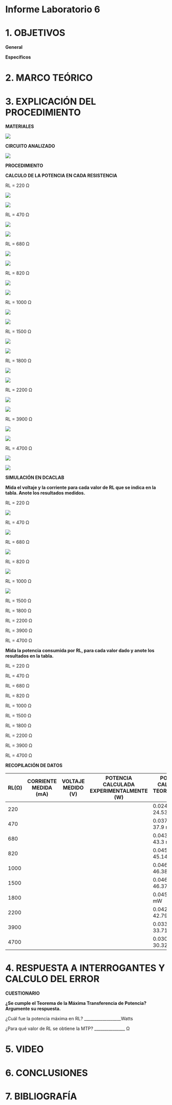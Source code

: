 # Informe Laboratorio 6

# 1. OBJETIVOS

**General**



**Específicos**



# 2. MARCO TEÓRICO



# 3. EXPLICACIÓN DEL PROCEDIMIENTO

**MATERIALES**

![](https://github.com/bavargas5/Laboratorio6/blob/main/IMGBV/1.png)

**CIRCUITO ANALIZADO**

![](https://github.com/bavargas5/Laboratorio6/blob/main/IMGBV/2.png)

**PROCEDIMIENTO**

**CALCULO DE LA POTENCIA EN CADA RESISTENCIA**

RL = 220 Ω

![](https://github.com/bavargas5/Laboratorio6/blob/main/IMGBV/3.png)

![](https://github.com/bavargas5/Laboratorio6/blob/main/IMGBV/4.png)

RL = 470 Ω

![](https://github.com/bavargas5/Laboratorio6/blob/main/IMGBV/5.png)

![](https://github.com/bavargas5/Laboratorio6/blob/main/IMGBV/6.png)

RL = 680 Ω

![](https://github.com/bavargas5/Laboratorio6/blob/main/IMGBV/7.png)

![](https://github.com/bavargas5/Laboratorio6/blob/main/IMGBV/8.png)

RL = 820 Ω

![](https://github.com/bavargas5/Laboratorio6/blob/main/IMGBV/9.png)

![](https://github.com/bavargas5/Laboratorio6/blob/main/IMGBV/10.png)

RL = 1000 Ω

![](https://github.com/bavargas5/Laboratorio6/blob/main/IMGBV/11.png)

![](https://github.com/bavargas5/Laboratorio6/blob/main/IMGBV/12.png)

RL = 1500 Ω

![](https://github.com/bavargas5/Laboratorio6/blob/main/IMGBV/13.png)

![](https://github.com/bavargas5/Laboratorio6/blob/main/IMGBV/14.png)

RL = 1800 Ω

![](https://github.com/bavargas5/Laboratorio6/blob/main/IMGBV/15.png)

![](https://github.com/bavargas5/Laboratorio6/blob/main/IMGBV/16.png)

RL = 2200 Ω

![](https://github.com/bavargas5/Laboratorio6/blob/main/IMGBV/17.png)

![](https://github.com/bavargas5/Laboratorio6/blob/main/IMGBV/18.png)

RL = 3900 Ω

![](https://github.com/bavargas5/Laboratorio6/blob/main/IMGBV/19.png)

![](https://github.com/bavargas5/Laboratorio6/blob/main/IMGBV/20.png)

RL = 4700 Ω

![](https://github.com/bavargas5/Laboratorio6/blob/main/IMGBV/21.png)

![](https://github.com/bavargas5/Laboratorio6/blob/main/IMGBV/22.png)

**SIMULACIÓN EN DCACLAB**

**Mida el voltaje y la corriente para cada valor de RL que se indica en la tabla. Anote los resultados medidos.**

RL = 220 Ω

![](https://github.com/bavargas5/Laboratorio6/blob/main/IMGBV/23.png)

RL = 470 Ω

![](https://github.com/bavargas5/Laboratorio6/blob/main/IMGBV/24.png)

RL = 680 Ω

![](https://github.com/bavargas5/Laboratorio6/blob/main/IMGBV/25.png)

RL = 820 Ω

![](https://github.com/bavargas5/Laboratorio6/blob/main/IMGBV/26.png)

RL = 1000 Ω

![](https://github.com/bavargas5/Laboratorio6/blob/main/IMGBV/27.png)

RL = 1500 Ω


RL = 1800 Ω


RL = 2200 Ω


RL = 3900 Ω


RL = 4700 Ω



**Mida la potencia consumida por RL, para cada valor dado y anote los resultados en la tabla.**

RL = 220 Ω



RL = 470 Ω



RL = 680 Ω



RL = 820 Ω



RL = 1000 Ω



RL = 1500 Ω



RL = 1800 Ω



RL = 2200 Ω



RL = 3900 Ω



RL = 4700 Ω



**RECOPILACIÓN DE DATOS**

| RL(Ω)  | CORRIENTE MEDIDA (mA) | VOLTAJE MEDIDO (V) | POTENCIA CALCULADA EXPERIMENTALMENTE (W) | POTENCIA CALCULADA TEORICAMENTE (W) |
| ------------- | ------------- | ------------- | ------------- |------------- |
| 220 |  |  | | 0.02453 W ≈ 24.53 mW|
| 470 |  |  | | 0.0379 W ≈ 37.9 mW|
| 680 |  |  | | 0.0433 W ≈ 43.3 mW|
| 820 |  |  | | 0.04514 W ≈ 45.14 mW|
| 1000 |  |  | | 0.04638 W ≈ 46.38 mW|
| 1500 |  |  | | 0.04637 W ≈ 46.37 mW|
| 1800 |  |  | | 0.045 W ≈ 45 mW|
| 2200 |  |  | | 0.04279 W ≈ 42.79 mW|
| 3900 |  |  | | 0.03371 W ≈ 33.71 mW|
| 4700 |  |  | | 0.03032 W ≈ 30.32 mW|

# 4. RESPUESTA A INTERROGANTES Y CALCULO DEL ERROR

**CUESTIONARIO**

**¿Se cumple el Teorema de la Máxima Transferencia de Potencia? Argumente su respuesta.**


¿Cuál fue la potencia máxima en RL? __________________Watts


¿Para qué valor de RL se obtiene la MTP? _______________ Ω



# 5. VIDEO



# 6. CONCLUSIONES



# 7. BIBLIOGRAFÍA

